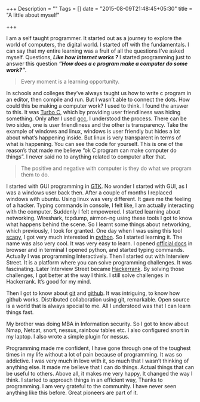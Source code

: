 +++
Description = ""
Tags = []
date = "2015-08-09T21:48:45+05:30"
title = "A little about myself"

+++

I am a self taught programmer. It started out as a journey to explore the world of computers, the digital world. I started off with the fundamentals. I can say that my entire learning was a fruit of all the questions I’ve asked myself. Questions, **_Like how internet works ?_** I started programming just to answer this question **_“How does a c program make a computer do some work?”_**.
<!--more-->

> Every moment is a learning opportunity.

In schools and colleges they’ve always taught us how to write c program in an editor, then compile and run. But I wasn’t able to connect the dots. How could this be making a computer work? I used to think. I found the answer to this. It was [Turbo C](https://en.wikipedia.org/wiki/Borland_Turbo_C), which by providing user friendliness was hiding something. Only after I used [gcc](https://gcc.gnu.org/), I understood the process. There can be two sides, one is user friendliness and the other is transparency. Take the example of windows and linux, windows is user friendly but hides a lot about what’s happening inside. But linux is very transparent in terms of what is happening. You can see the code for yourself. This is one of the reason’s that made me believe “ok C program can make computer do things”. I never said no to anything related to computer after that.

> The positive and negative with computer is they do what we program them to do.

I started with GUI programming in [GTK](http://www.gtk.org/). No wonder I started with GUI, as I was a windows user back then. After a couple of months I replaced windows with ubuntu. Using linux was very different. It gave me the feeling of a hacker. Typing commands in console, I felt like, I am actually interacting with the computer. Suddenly I felt empowered. I started learning about networking. Wireshark, tcpdump, airmon-ng using these tools I got to know what happens behind the scene. So I learnt some things about networking, which previously, I took for granted.
One day when I was using this tool [scapy](http://www.secdev.org/projects/scapy/), I got very much interested in [python](https://www.python.org/). So I started learning it. The name was also very cool. It was very easy to learn. I opened [official docs](https://docs.python.org/2/) in browser and in terminal I opened python, and started typing commands. Actually I was programming Interactively. Then I started out with Interview Street. It is a platform where you can solve programming challenges. It was fascinating. Later Interview Street became [Hackerrank](https://www.hackerrank.com/). By solving those challenges, I got better at the way I think. I still solve challenges in Hackerrank. It’s good for my mind.

Then I got to know about [git](https://git-scm.com/) and [github](https://github.com/). It was intriguing, to know how github works. Distributed collaboration using git, remarkable. 
Open source is a world that is always special to me.
All I understood was that I can learn things fast.

My brother was doing MBA in Information security. So I got to know about Nmap, Netcat, snort, nessus, rainbow tables etc. I also configured snort in my laptop. I also wrote a simple plugin for nessus.

Programming made me confident, I have gone through one of the toughest times in my life without a lot of pain because of programming. 
It was so addictive. I was very much in love with it, so much that I wasn’t thinking of anything else. It made me believe that I can do things.
Actual things that can be useful to others. Above all, it makes me very happy. It changed the way I think. I started to approach things in an efficient way, Thanks to programming. 
I am very grateful to the community. I have never seen anything like this before. Great pioneers are part of it.